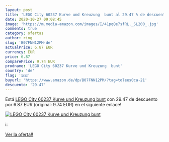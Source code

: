 ```yaml
---
layout: post
title: 'LEGO City 60237 Kurve und Kreuzung  bunt al 29.47 % de descuento'
date: 2020-10-27 09:08:45
image: 'https://m.media-amazon.com/images/I/41pqQe7sfRL._SL200_.jpg'
comments: true
category: ofertas
author: ring
slug: 'B07FNN12PM-de'
actualPrice: 6.87 EUR
currency: EUR
price: 6.87
comparePrice: 9.74 EUR
prodname: 'LEGO City 60237 Kurve und Kreuzung  bunt'
country: 'de'
flag: '🇩🇪'
buyurl: 'https://www.amazon.de/dp/B07FNN12PM/?tag=tolees0ca-21'
descuento: '29.47'
---
```


Está [LEGO City 60237 Kurve und Kreuzung  bunt](https://www.amazon.de/dp/B07FNN12PM/?tag=tolees0ca-21) con 29.47 de descuento por 6.87 EUR (original: 9.74 EUR) en el siguiente enlace!

[![LEGO City 60237 Kurve und Kreuzung  bunt](https://m.media-amazon.com/images/I/41pqQe7sfRL._SL200_.jpg)](https://www.amazon.de/dp/B07FNN12PM/?tag=tolees0ca-21)

ℹ️:


[Ver la oferta!!](https://www.amazon.de/dp/B07FNN12PM/?tag=tolees0ca-21)

